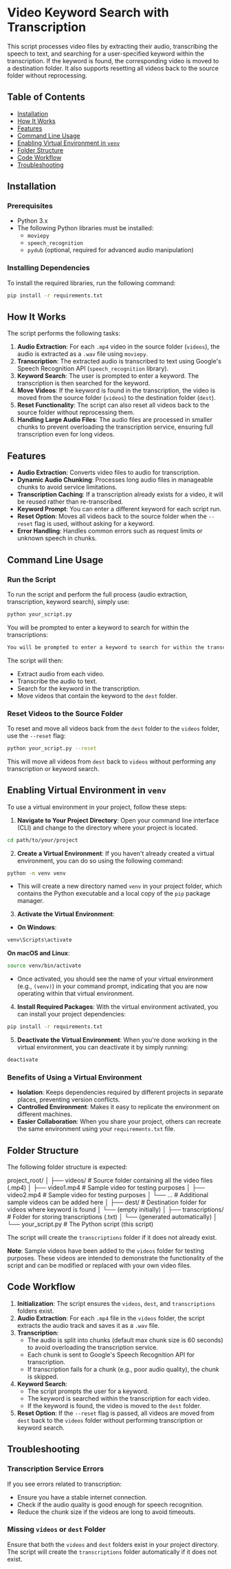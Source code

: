 # Video Keyword Search with Transcription

This script processes video files by extracting their audio, transcribing the speech to text, and searching for a user-specified keyword within the transcription. If the keyword is found, the corresponding video is moved to a destination folder. It also supports resetting all videos back to the source folder without reprocessing.

## Table of Contents

- [Installation](#installation)
- [How It Works](#how-it-works)
- [Features](#features)
- [Command Line Usage](#command-line-usage)
- [Enabling Virtual Environment in `venv`](#enabling-virtual-environment-in-venv)
- [Folder Structure](#folder-structure)
- [Code Workflow](#code-workflow)
- [Troubleshooting](#troubleshooting)

## Installation

### Prerequisites

- Python 3.x
- The following Python libraries must be installed:
  - `moviepy`
  - `speech_recognition`
  - `pydub` (optional, required for advanced audio manipulation)

### Installing Dependencies

To install the required libraries, run the following command:

```bash
pip install -r requirements.txt
```

## How It Works

The script performs the following tasks:

1. **Audio Extraction**: For each `.mp4` video in the source folder (`videos`), the audio is extracted as a `.wav` file using `moviepy`.
2. **Transcription**: The extracted audio is transcribed to text using Google's Speech Recognition API (`speech_recognition` library).
3. **Keyword Search**: The user is prompted to enter a keyword. The transcription is then searched for the keyword.
4. **Move Videos**: If the keyword is found in the transcription, the video is moved from the source folder (`videos`) to the destination folder (`dest`).
5. **Reset Functionality**: The script can also reset all videos back to the source folder without reprocessing them.
6. **Handling Large Audio Files**: The audio files are processed in smaller chunks to prevent overloading the transcription service, ensuring full transcription even for long videos.

## Features

- **Audio Extraction**: Converts video files to audio for transcription.
- **Dynamic Audio Chunking**: Processes long audio files in manageable chunks to avoid service limitations.
- **Transcription Caching**: If a transcription already exists for a video, it will be reused rather than re-transcribed.
- **Keyword Prompt**: You can enter a different keyword for each script run.
- **Reset Option**: Moves all videos back to the source folder when the `--reset` flag is used, without asking for a keyword.
- **Error Handling**: Handles common errors such as request limits or unknown speech in chunks.

## Command Line Usage

### Run the Script

To run the script and perform the full process (audio extraction, transcription, keyword search), simply use:

```bash
python your_script.py
```

You will be prompted to enter a keyword to search for within the transcriptions:

```bash
You will be prompted to enter a keyword to search for within the transcriptions:
```

The script will then:

- Extract audio from each video.
- Transcribe the audio to text.
- Search for the keyword in the transcription.
- Move videos that contain the keyword to the `dest` folder.

### Reset Videos to the Source Folder

To reset and move all videos back from the `dest` folder to the `videos` folder, use the `--reset` flag:

```bash
python your_script.py --reset
```

This will move all videos from `dest` back to `videos` without performing any transcription or keyword search.

## Enabling Virtual Environment in `venv`

To use a virtual environment in your project, follow these steps:

1. **Navigate to Your Project Directory**: Open your command line interface (CLI) and change to the directory where your project is located.

```bash
cd path/to/your/project
```

2. **Create a Virtual Environment**: If you haven't already created a virtual environment, you can do so using the following command:

```bash
python -m venv venv
```

- This will create a new directory named `venv` in your project folder, which contains the Python executable and a local copy of the `pip` package manager.

3. **Activate the Virtual Environment**:

- **On Windows**:

```bash
venv\Scripts\activate
```

**On macOS and Linux**:

```bash
source venv/bin/activate
```

- Once activated, you should see the name of your virtual environment (e.g., `(venv)`) in your command prompt, indicating that you are now operating within that virtual environment.

4. **Install Required Packages**: With the virtual environment activated, you can install your project dependencies:

```bash
pip install -r requirements.txt
```

5. **Deactivate the Virtual Environment**: When you're done working in the virtual environment, you can deactivate it by simply running:

```bash
deactivate
```

### Benefits of Using a Virtual Environment

- **Isolation**: Keeps dependencies required by different projects in separate places, preventing version conflicts.
- **Controlled Environment**: Makes it easy to replicate the environment on different machines.
- **Easier Collaboration**: When you share your project, others can recreate the same environment using your `requirements.txt` file.

## Folder Structure

The following folder structure is expected:

project_root/
│
├── videos/ # Source folder containing all the video files (.mp4)
│ ├── video1.mp4 # Sample video for testing purposes
│ ├── video2.mp4 # Sample video for testing purposes
│ └── ... # Additional sample videos can be added here
│
├── dest/ # Destination folder for videos where keyword is found
│ └── (empty initially)
│
├── transcriptions/ # Folder for storing transcriptions (.txt)
│ └── (generated automatically)
│
└── your_script.py # The Python script (this script)

The script will create the `transcriptions` folder if it does not already exist.

**Note**: Sample videos have been added to the `videos` folder for testing purposes. These videos are intended to demonstrate the functionality of the script and can be modified or replaced with your own video files.

## Code Workflow

1. **Initialization**: The script ensures the `videos`, `dest`, and `transcriptions` folders exist.
2. **Audio Extraction**: For each `.mp4` file in the `videos` folder, the script extracts the audio track and saves it as a `.wav` file.
3. **Transcription**:
   - The audio is split into chunks (default max chunk size is 60 seconds) to avoid overloading the transcription service.
   - Each chunk is sent to Google's Speech Recognition API for transcription.
   - If transcription fails for a chunk (e.g., poor audio quality), the chunk is skipped.
4. **Keyword Search**:
   - The script prompts the user for a keyword.
   - The keyword is searched within the transcription for each video.
   - If the keyword is found, the video is moved to the `dest` folder.
5. **Reset Option**: If the `--reset` flag is passed, all videos are moved from `dest` back to the `videos` folder without performing transcription or keyword search.

## Troubleshooting

### Transcription Service Errors

If you see errors related to transcription:

- Ensure you have a stable internet connection.
- Check if the audio quality is good enough for speech recognition.
- Reduce the chunk size if the videos are long to avoid timeouts.

### Missing `videos` or `dest` Folder

Ensure that both the `videos` and `dest` folders exist in your project directory. The script will create the `transcriptions` folder automatically if it does not exist.
